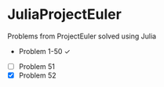 JuliaProjectEuler
=================

Problems from ProjectEuler solved using Julia

- Problem 1-50  ✓
- [ ] Problem 51
- [X] Problem 52
